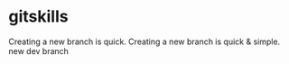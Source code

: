 # gitskills
Creating a new branch is quick.
Creating a new branch is quick & simple.
new dev branch
